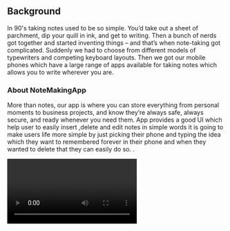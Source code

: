 ## Background
In 90's taking notes used to be so simple. You’d take out a sheet of parchment, dip your quill in ink, and get to writing.
Then a bunch of nerds got together and started inventing things – and that’s when note-taking got complicated. Suddenly we had to choose from different models of typewriters and competing keyboard layouts.
Then we got our mobile phones which have a large range of apps available for taking notes which allows you to write wherever you are.

### About NoteMakingApp
More than notes, our app is where you can store everything from personal moments to business projects, and know they’re always safe, always secure, and ready whenever you need them.
App provides a good UI which help user to easily insert ,delete and edit notes in simple words it is going to make users life more simple by just picking their phone and typing the idea which they want to remembered forever in their phone and when they wanted to delete that they can easily do so. .

![NoteMakingApp](https://github.com/ankit6271/Cako/blob/master/app/CakoCompressed.mp4)

